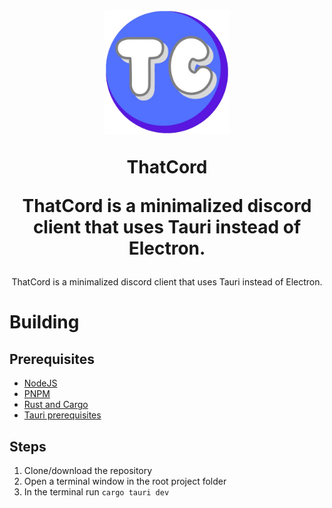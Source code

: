 <h1 align="center">
  <img height="200px" width="200px" src="https://github.com/ZtrolixGit/ThatCord/blob/main/src-tauri/icons/500x500.png?raw=true">
  
  **ThatCord**

  ThatCord is a minimalized discord client that uses Tauri instead of Electron.
</h1>

<div align="center">
 ThatCord is a minimalized discord client that uses Tauri instead of Electron.
 <br />
</div>

# Building

## Prerequisites

* [NodeJS](https://nodejs.org)
* [PNPM](https://pnpm.io/)
* [Rust and Cargo](https://www.rust-lang.org/tools/install)
* [Tauri prerequisites](https://tauri.app/v1/guides/getting-started/prerequisites/#1-system-dependencies)

## Steps

1. Clone/download the repository
2. Open a terminal window in the root project folder
3. In the terminal run `cargo tauri dev`

